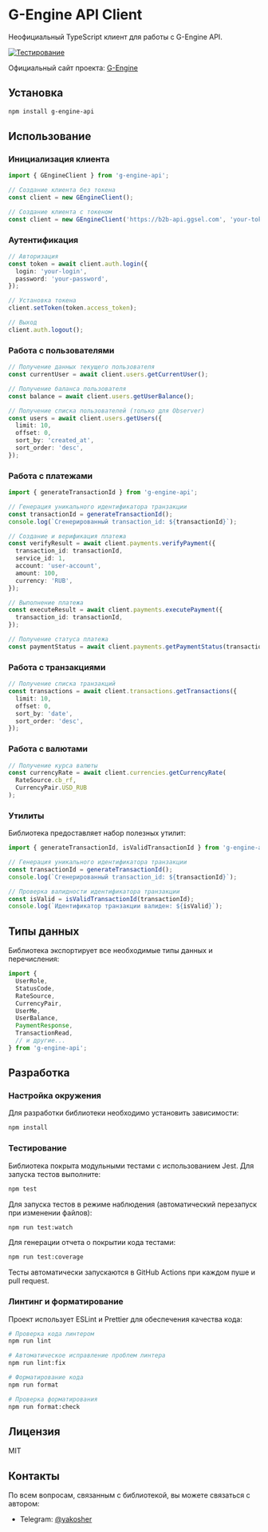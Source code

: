 # G-Engine API Client

Неофициальный TypeScript клиент для работы с G-Engine API.

[![Тестирование](https://github.com/yakoshiq/g-engine-nodejs-lib/actions/workflows/tests.yml/badge.svg)](https://github.com/yakoshiq/g-engine-nodejs-lib/actions/workflows/tests.yml)

Официальный сайт проекта: [G-Engine](https://g-engine.net/)

## Установка

```bash
npm install g-engine-api
```

## Использование

### Инициализация клиента

```typescript
import { GEngineClient } from 'g-engine-api';

// Создание клиента без токена
const client = new GEngineClient();

// Создание клиента с токеном
const client = new GEngineClient('https://b2b-api.ggsel.com', 'your-token');
```

### Аутентификация

```typescript
// Авторизация
const token = await client.auth.login({
  login: 'your-login',
  password: 'your-password',
});

// Установка токена
client.setToken(token.access_token);

// Выход
client.auth.logout();
```

### Работа с пользователями

```typescript
// Получение данных текущего пользователя
const currentUser = await client.users.getCurrentUser();

// Получение баланса пользователя
const balance = await client.users.getUserBalance();

// Получение списка пользователей (только для Observer)
const users = await client.users.getUsers({
  limit: 10,
  offset: 0,
  sort_by: 'created_at',
  sort_order: 'desc',
});
```

### Работа с платежами

```typescript
import { generateTransactionId } from 'g-engine-api';

// Генерация уникального идентификатора транзакции
const transactionId = generateTransactionId();
console.log(`Сгенерированный transaction_id: ${transactionId}`);

// Создание и верификация платежа
const verifyResult = await client.payments.verifyPayment({
  transaction_id: transactionId,
  service_id: 1,
  account: 'user-account',
  amount: 100,
  currency: 'RUB',
});

// Выполнение платежа
const executeResult = await client.payments.executePayment({
  transaction_id: transactionId,
});

// Получение статуса платежа
const paymentStatus = await client.payments.getPaymentStatus(transactionId);
```

### Работа с транзакциями

```typescript
// Получение списка транзакций
const transactions = await client.transactions.getTransactions({
  limit: 10,
  offset: 0,
  sort_by: 'date',
  sort_order: 'desc',
});
```

### Работа с валютами

```typescript
// Получение курса валюты
const currencyRate = await client.currencies.getCurrencyRate(
  RateSource.cb_rf,
  CurrencyPair.USD_RUB
);
```

### Утилиты

Библиотека предоставляет набор полезных утилит:

```typescript
import { generateTransactionId, isValidTransactionId } from 'g-engine-api';

// Генерация уникального идентификатора транзакции
const transactionId = generateTransactionId();
console.log(`Сгенерированный transaction_id: ${transactionId}`);

// Проверка валидности идентификатора транзакции
const isValid = isValidTransactionId(transactionId);
console.log(`Идентификатор транзакции валиден: ${isValid}`);
```

## Типы данных

Библиотека экспортирует все необходимые типы данных и перечисления:

```typescript
import {
  UserRole,
  StatusCode,
  RateSource,
  CurrencyPair,
  UserMe,
  UserBalance,
  PaymentResponse,
  TransactionRead,
  // и другие...
} from 'g-engine-api';
```

## Разработка

### Настройка окружения

Для разработки библиотеки необходимо установить зависимости:

```bash
npm install
```

### Тестирование

Библиотека покрыта модульными тестами с использованием Jest. Для запуска тестов выполните:

```bash
npm test
```

Для запуска тестов в режиме наблюдения (автоматический перезапуск при изменении файлов):

```bash
npm run test:watch
```

Для генерации отчета о покрытии кода тестами:

```bash
npm run test:coverage
```

Тесты автоматически запускаются в GitHub Actions при каждом пуше и pull request.

### Линтинг и форматирование

Проект использует ESLint и Prettier для обеспечения качества кода:

```bash
# Проверка кода линтером
npm run lint

# Автоматическое исправление проблем линтера
npm run lint:fix

# Форматирование кода
npm run format

# Проверка форматирования
npm run format:check
```

## Лицензия

MIT

## Контакты

По всем вопросам, связанным с библиотекой, вы можете связаться с автором:

- Telegram: [@yakosher](https://t.me/yakosher)
